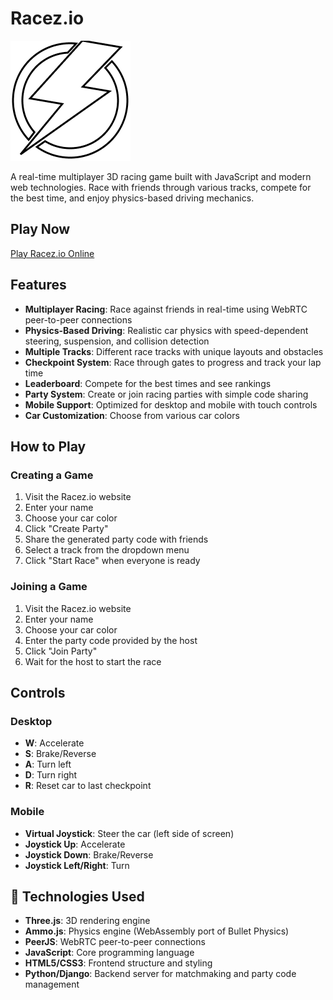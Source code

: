# Racez.io

![Racez.io](frontend/public/favicon.png)

A real-time multiplayer 3D racing game built with JavaScript and modern web technologies. Race with friends through various tracks, compete for the best time, and enjoy physics-based driving mechanics.

## Play Now

[Play Racez.io Online](https://youradikulshtestsite.com/racez)

## Features

- **Multiplayer Racing**: Race against friends in real-time using WebRTC peer-to-peer connections
- **Physics-Based Driving**: Realistic car physics with speed-dependent steering, suspension, and collision detection
- **Multiple Tracks**: Different race tracks with unique layouts and obstacles
- **Checkpoint System**: Race through gates to progress and track your lap time
- **Leaderboard**: Compete for the best times and see rankings
- **Party System**: Create or join racing parties with simple code sharing
- **Mobile Support**: Optimized for desktop and mobile with touch controls
- **Car Customization**: Choose from various car colors

## How to Play

### Creating a Game

1. Visit the Racez.io website
2. Enter your name
3. Choose your car color
4. Click "Create Party"
5. Share the generated party code with friends
6. Select a track from the dropdown menu
7. Click "Start Race" when everyone is ready

### Joining a Game

1. Visit the Racez.io website
2. Enter your name
3. Choose your car color
4. Enter the party code provided by the host
5. Click "Join Party"
6. Wait for the host to start the race

## Controls

### Desktop
- **W**: Accelerate
- **S**: Brake/Reverse
- **A**: Turn left
- **D**: Turn right
- **R**: Reset car to last checkpoint

### Mobile
- **Virtual Joystick**: Steer the car (left side of screen)
- **Joystick Up**: Accelerate
- **Joystick Down**: Brake/Reverse
- **Joystick Left/Right**: Turn

## 🧰 Technologies Used

- **Three.js**: 3D rendering engine
- **Ammo.js**: Physics engine (WebAssembly port of Bullet Physics)
- **PeerJS**: WebRTC peer-to-peer connections
- **JavaScript**: Core programming language
- **HTML5/CSS3**: Frontend structure and styling
- **Python/Django**: Backend server for matchmaking and party code management
